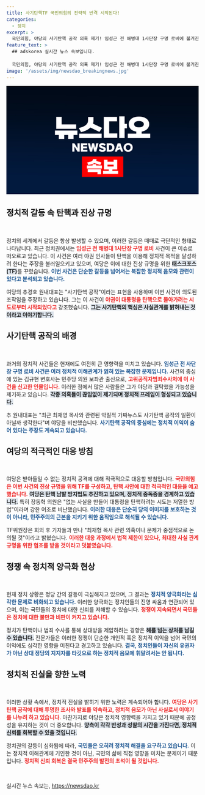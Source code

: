 ```yaml
---
title: 사기탄핵TF 국민의힘의 전략적 반격 시작된다!
categories:
  - 정치
excerpt: >
  국민의힘, 야당의 사기탄핵 공작 의혹 제기! 임성근 전 해병대 1사단장 구명 로비에 불거진 논란과 함께, 탄핵 남발 방지법 추진 소식까지! 정치권의 파란을 예고하는 사건의 진실을 파헤쳐 보았다.
feature_text: >
  ## adskorea 실시간 뉴스 속보입니다.

  국민의힘, 야당의 사기탄핵 공작 의혹 제기! 임성근 전 해병대 1사단장 구명 로비에 불거진 논란과 함께, 탄핵 남발 방지법 추진 소식까지! 정치권의 파란을 예고하는 사건의 진실을 파헤쳐 보았다.
image: '/assets/img/newsdao_breakingnews.jpg'
---
```


<p><img src="/assets/img/newsdao_breakingnews.jpg" alt="adskorea 속보" /></p>

<h2 data-ke-size="size26">정치적 갈등 속 탄핵과 진상 규명</h2>

<p data-ke-size="size16">&nbsp;</p>

<p>정치의 세계에서 갈등은 항상 발생할 수 있으며, 이러한 갈등은 때때로 극단적인 형태로 나타납니다. 최근 정치권에서는 <b><span style="color: #ee2323;">임성근 전 해병대 1사단장 구명 로비</span></b> 사건이 큰 이슈로 떠오르고 있습니다. 이 사건은 여러 야권 인사들이 탄핵을 이용해 정치적 목적을 달성하려 한다는 주장을 불러일으키고 있으며, 여당은 이에 대한 진상 규명을 위한 <b><span style="background-color: #21538527;">태스크포스(TF)</span></b>를 꾸렸습니다. <b><span style="color: #1a5490;">이번 사건은 단순한 갈등을 넘어서는 복잡한 정치적 음모와 관련이 있다고 분석되고 있습니다.</span></b></p>

<p>여당의 추경호 원내대표는 "사기탄핵 공작"이라는 표현을 사용하며 이번 사건이 의도된 조작임을 주장하고 있습니다. 그는 이 사건이 <b><span style="color: #ee2323;">야권이 대통령을 탄핵으로 몰아가려는 시도로부터 시작되었다고</span></b> 강조했습니다. <b><span style="background-color: #21538527;">그는 사기탄핵의 핵심은 사실관계를 밝혀내는 것이라고 이야기합니다.</span></b></p>

<h2 data-ke-size="size26">사기탄핵 공작의 배경</h2>

<p data-ke-size="size16">&nbsp;</p>

<p>과거의 정치적 사건들은 현재에도 여전히 큰 영향력을 미치고 있습니다. <b><span style="color: #1a5490;">임성근 전 사단장 구명 로비 사건은 여러 정치적 이해관계가 얽혀 있는 복잡한 문제입니다.</span></b> 사건의 중심에 있는 김규현 변호사는 민주당 의원 보좌관 출신으로, <b><span style="color: #ee2323;">고위공직자범죄수사처에 이 사건을 신고한 인물입니다.</span></b> 이러한 점에서 많은 사람들은 그가 야당과 결탁했을 가능성을 제기하고 있습니다. <b><span style="background-color: #21538527;">각종 의혹들이 끊임없이 제기되며 정치적 프레임이 형성되고 있습니다.</span></b></p>

<p>추 원내대표는 "최근 최재영 목사와 관련된 악질적 가짜뉴스도 사기탄핵 공작의 일환이 아닐까 생각한다"며 야당을 비판했습니다. <b><span style="color: #1a5490;">사기탄핵 공작의 중심에는 정치적 이익이 숨어 있다는 주장도 계속되고 있습니다.</span></b></p>

<h2 data-ke-size="size26">여당의 적극적인 대응 방침</h2>

<p data-ke-size="size16">&nbsp;</p>

<p>여당은 받아들일 수 없는 정치적 공격에 대해 적극적으로 대응할 방침입니다. <b><span style="color: #ee2323;">국민의힘은 이번 사건의 진상 규명을 위해 TF를 구성하고, 탄핵 사안에 대한 적극적인 대응을 예고했습니다.</span></b> <b><span style="background-color: #21538527;">여당은 탄핵 남발 방지법도 추진하고 있으며, 정치적 중독증을 경계하고 있습니다.</span></b> 특히 장동혁 의원은 "없는 사실을 만들어 대통령을 탄핵하려는 시도는 저열한 방법"이라며 강한 어조로 비난했습니다. <b><span style="color: #1a5490;">이러한 대응은 단순히 당의 이미지를 보호하는 것이 아니라, 민주주의의 근본을 지키기 위한 움직임으로 해석될 수 있습니다.</span></b></p>

<p>TF위원장은 회의 후 기자들과 만나 "최재형 목사 관련 의혹이나 문제가 중점적으로 논의될 것"이라고 밝혔습니다. <b><span style="color: #ee2323;">이러한 대응 과정에서 법적 제한이 있으나, 최대한 사실 관계 규명을 위한 협조를 받을 것이라고 덧붙였습니다.</span></b></p>

<h2 data-ke-size="size26">정쟁 속 정치적 양극화 현상</h2>

<p data-ke-size="size16">&nbsp;</p>

<p>현재 정치 상황은 정당 간의 갈등이 극심해지고 있으며, 그 결과는 <b><span style="color: #1a5490;">정치적 양극화라는 심각한 문제로 비화되고 있습니다.</span></b> 이러한 양극화는 정치인들의 진영 싸움과 연관되어 있으며, 이는 국민들의 정치에 대한 신뢰를 저해할 수 있습니다. <b><span style="color: #ee2323;">정쟁이 지속되면서 국민들은 정치에 대한 불만과 비판이 커지고 있습니다.</span></b></p>

<p>정치가 탄핵이나 범죄 수사를 통해 상대방을 제압하려는 경향은 <b><span style="background-color: #21538527;">해를 넘는 상처를 남길 수 있습니다.</span></b> 전문가들은 이러한 정쟁이 단순한 개인적 혹은 정치적 이익을 넘어 국민의 이익에도 심각한 영향을 미친다고 경고하고 있습니다. <b><span style="color: #1a5490;">결국, 정치인들이 자신의 유권자가 아닌 상대 정당의 지지자를 타깃으로 하는 정치적 음모에 휘말려서는 안 됩니다.</span></b></p>

<h2 data-ke-size="size26">정치적 진실을 향한 노력</h2>

<p data-ke-size="size16">&nbsp;</p>

<p>이러한 상황 속에서, 정치적 진실을 밝히기 위한 노력은 계속되어야 합니다. <b><span style="color: #ee2323;">여당은 사기탄핵 공작에 대해 투명한 조사와 발표를 약속하고, 정치적 음모가 아닌 사실로서 이야기를 나누려 하고 있습니다.</span></b> 마찬가지로 야당은 정치적 영향력을 가지고 있기 때문에 공정성을 유지하는 것이 더 중요합니다. <b><span style="background-color: #21538527;">양측이 각각 반성과 성찰의 시간을 가진다면, 정치적 신뢰를 회복할 수 있을 것입니다.</span></b></p>

<p>정치권의 갈등이 심화됨에 따라, <b><span style="color: #1a5490;">국민들은 오히려 정치적 해결을 요구하고 있습니다.</span></b> 이는 정치적 이해관계에 기인한 것이 아닌, 국민의 삶에 직접 영향을 미치는 문제이기 때문입니다. <b><span style="color: #ee2323;">정치적 신뢰 회복은 결국 민주주의 발전의 초석이 될 것입니다.</span></b></p>

<p data-ke-size="size16">&nbsp;</p>
실시간 뉴스 속보는, <a href="https://newsdao.kr" rel="dofollow">https://newsdao.kr</a>


